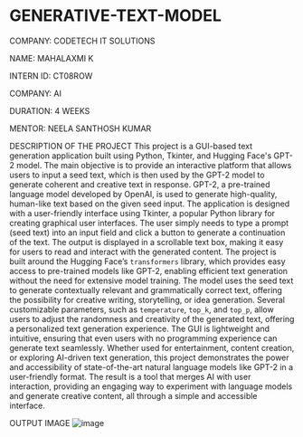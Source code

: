 # GENERATIVE-TEXT-MODEL
COMPANY: CODETECH IT SOLUTIONS

NAME: MAHALAXMI K

INTERN ID: CT08ROW

COMPANY: AI

DURATION: 4 WEEKS

MENTOR: NEELA SANTHOSH KUMAR

DESCRIPTION OF THE PROJECT
This project is a GUI-based text generation application built using Python, Tkinter, and Hugging Face's GPT-2 model. The main objective is to provide an interactive platform that allows users to input a seed text, which is then used by the GPT-2 model to generate coherent and creative text in response. GPT-2, a pre-trained language model developed by OpenAI, is used to generate high-quality, human-like text based on the given seed input. The application is designed with a user-friendly interface using Tkinter, a popular Python library for creating graphical user interfaces. The user simply needs to type a prompt (seed text) into an input field and click a button to generate a continuation of the text. The output is displayed in a scrollable text box, making it easy for users to read and interact with the generated content. The project is built around the Hugging Face’s `transformers` library, which provides easy access to pre-trained models like GPT-2, enabling efficient text generation without the need for extensive model training. The model uses the seed text to generate contextually relevant and grammatically correct text, offering the possibility for creative writing, storytelling, or idea generation. Several customizable parameters, such as `temperature`, `top_k`, and `top_p`, allow users to adjust the randomness and creativity of the generated text, offering a personalized text generation experience. The GUI is lightweight and intuitive, ensuring that even users with no programming experience can generate text seamlessly. Whether used for entertainment, content creation, or exploring AI-driven text generation, this project demonstrates the power and accessibility of state-of-the-art natural language models like GPT-2 in a user-friendly format. The result is a tool that merges AI with user interaction, providing an engaging way to experiment with language models and generate creative content, all through a simple and accessible interface.

OUTPUT IMAGE
![image](https://github.com/user-attachments/assets/43ed54f4-1e5b-4e5e-814c-87b738f8fda4)
